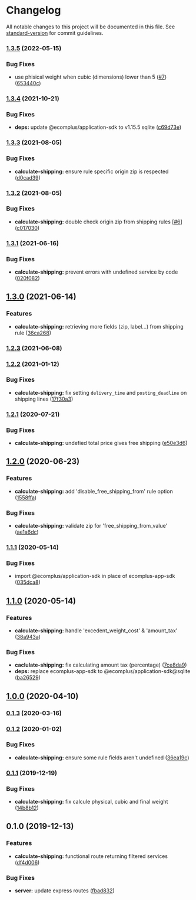 # Changelog

All notable changes to this project will be documented in this file. See [standard-version](https://github.com/conventional-changelog/standard-version) for commit guidelines.

### [1.3.5](https://github.com/ecomplus/app-custom-shipping/compare/v1.3.4...v1.3.5) (2022-05-15)


### Bug Fixes

* use phisical weight when cubic (dimensions) lower than 5 ([#7](https://github.com/ecomplus/app-custom-shipping/issues/7)) ([653440c](https://github.com/ecomplus/app-custom-shipping/commit/653440c90953a01399f7289b6607ab4bac585e3f))

### [1.3.4](https://github.com/ecomplus/app-custom-shipping/compare/v1.3.3...v1.3.4) (2021-10-21)


### Bug Fixes

* **deps:** update @ecomplus/application-sdk to v1.15.5 sqlite ([c69d73e](https://github.com/ecomplus/app-custom-shipping/commit/c69d73ed53fca8c5fa7486c93dee34639585c916))

### [1.3.3](https://github.com/ecomplus/app-custom-shipping/compare/v1.3.2...v1.3.3) (2021-08-05)


### Bug Fixes

* **calculate-shipping:** ensure rule specific origin zip is respected ([d0cad39](https://github.com/ecomplus/app-custom-shipping/commit/d0cad39666cdb56d6948d3a22d4534ba52dc37b3))

### [1.3.2](https://github.com/ecomplus/app-custom-shipping/compare/v1.3.1...v1.3.2) (2021-08-05)


### Bug Fixes

* **calculate-shipping:** double check origin zip from shipping rules [[#6](https://github.com/ecomplus/app-custom-shipping/issues/6)] ([c017030](https://github.com/ecomplus/app-custom-shipping/commit/c0170309347953fe2f23b1930911f883541f9dc5))

### [1.3.1](https://github.com/ecomplus/app-custom-shipping/compare/v1.3.0...v1.3.1) (2021-06-16)


### Bug Fixes

* **calculate-shipping:** prevent errors with undefined service by code ([020f082](https://github.com/ecomplus/app-custom-shipping/commit/020f08292f74b64e44a54241830b6e148b4b9047))

## [1.3.0](https://github.com/ecomplus/app-custom-shipping/compare/v1.2.3...v1.3.0) (2021-06-14)


### Features

* **calculate-shipping:** retrieving more fields (zip, label...) from shipping rule ([36ca268](https://github.com/ecomplus/app-custom-shipping/commit/36ca26875238cec7020c9d591e74e45dca78336d))

### [1.2.3](https://github.com/ecomplus/app-custom-shipping/compare/v1.2.2...v1.2.3) (2021-06-08)

### [1.2.2](https://github.com/ecomplus/app-custom-shipping/compare/v1.2.1...v1.2.2) (2021-01-12)


### Bug Fixes

* **calculate-shipping:** fix setting `delivery_time` and `posting_deadline` on shipping lines ([17f30a3](https://github.com/ecomplus/app-custom-shipping/commit/17f30a39649664629787af011cae6b2c802f0279))

### [1.2.1](https://github.com/ecomplus/app-custom-shipping/compare/v1.2.0...v1.2.1) (2020-07-21)


### Bug Fixes

* **calculate-shipping:** undefied total price gives free shipping ([e50e3d6](https://github.com/ecomplus/app-custom-shipping/commit/e50e3d6e4b42e36d70fd5a06ef023263e33aa51b))

## [1.2.0](https://github.com/ecomplus/app-custom-shipping/compare/v1.1.1...v1.2.0) (2020-06-23)


### Features

* **calculate-shipping:** add 'disable_free_shipping_from' rule option ([1558ffa](https://github.com/ecomplus/app-custom-shipping/commit/1558ffaff830f11d6df480fcb54548dc7ab10e14))


### Bug Fixes

* **calculate-shipping:** validate zip for 'free_shipping_from_value' ([ae1a6dc](https://github.com/ecomplus/app-custom-shipping/commit/ae1a6dc6fb67ea5116220f00c9b660fe0d12d1e0))

### [1.1.1](https://github.com/ecomplus/app-custom-shipping/compare/v1.1.0...v1.1.1) (2020-05-14)


### Bug Fixes

* import @ecomplus/application-sdk in place of ecomplus-app-sdk ([035dca8](https://github.com/ecomplus/app-custom-shipping/commit/035dca8a96abf4b0d022bc937ee1faa3e9622fd9))

## [1.1.0](https://github.com/ecomplus/app-custom-shipping/compare/v1.0.0...v1.1.0) (2020-05-14)


### Features

* **calculate-shipping:** handle 'excedent_weight_cost' & 'amount_tax' ([38a943a](https://github.com/ecomplus/app-custom-shipping/commit/38a943ace80b6f206cf7ba726f8f11dd577fd80f))


### Bug Fixes

* **caclulate-shipping:** fix calculating amount tax (percentage) ([7ce8da9](https://github.com/ecomplus/app-custom-shipping/commit/7ce8da912d3642a8dd994ba00f2c1f9c21db9144))
* **deps:** replace ecomplus-app-sdk to @ecomplus/application-sdk@sqlite ([ba26529](https://github.com/ecomplus/app-custom-shipping/commit/ba26529d1e38b5de9c61ff911ec29ee5d90c7921))

## [1.0.0](https://github.com/ecomplus/app-custom-shipping/compare/v0.1.3...v1.0.0) (2020-04-10)

### [0.1.3](https://github.com/ecomplus/app-custom-shipping/compare/v0.1.2...v0.1.3) (2020-03-16)

### [0.1.2](https://github.com/ecomclub/app-custom-shipping/compare/v0.1.1...v0.1.2) (2020-01-02)


### Bug Fixes

* **calculate-shipping:** ensure some rule fields aren't undefined ([36ea19c](https://github.com/ecomclub/app-custom-shipping/commit/36ea19c5be3ccdf9433f46790e5c6ca328728516))

### [0.1.1](https://github.com/ecomclub/app-custom-shipping/compare/v0.1.0...v0.1.1) (2019-12-19)


### Bug Fixes

* **calculate-shipping:** fix calcule physical, cubic and final weight ([14b8b12](https://github.com/ecomclub/app-custom-shipping/commit/14b8b1240e5718e3dc86ff889f9dba8dd85ca0f7))

## 0.1.0 (2019-12-13)


### Features

* **calculate-shipping:** functional route returning filtered services ([df4d006](https://github.com/ecomclub/app-custom-shipping/commit/df4d006a5c9b6984a380ca2ca64ad474bccb16aa))


### Bug Fixes

* **server:** update express routes ([fbad832](https://github.com/ecomclub/app-custom-shipping/commit/fbad8325359dfd240cd7594b5f2d230414ab5f9c))
